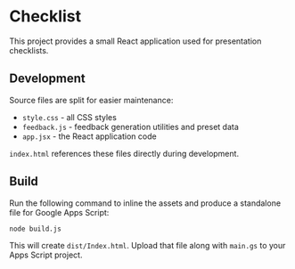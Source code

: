 # Checklist

This project provides a small React application used for presentation checklists.

## Development

Source files are split for easier maintenance:

- `style.css` - all CSS styles
- `feedback.js` - feedback generation utilities and preset data
- `app.jsx` - the React application code

`index.html` references these files directly during development.

## Build

Run the following command to inline the assets and produce a standalone file
for Google Apps Script:

```bash
node build.js
```

This will create `dist/Index.html`. Upload that file along with `main.gs` to
your Apps Script project.

